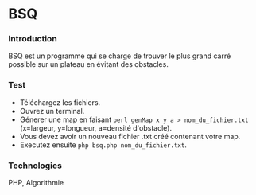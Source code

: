 # BSQ

### Introduction
BSQ est un programme qui se charge de trouver le plus grand carré possible sur un plateau en évitant des obstacles.

### Test
- Téléchargez les fichiers.
- Ouvrez un terminal.
- Génerer une map en faisant `perl genMap x y a > nom_du_fichier.txt` (x=largeur, y=longueur, a=densité d'obstacle).
- Vous devez avoir un nouveau fichier .txt créé contenant votre map.
- Executez ensuite `php bsq.php nom_du_fichier.txt`.

### Technologies
PHP, Algorithmie
